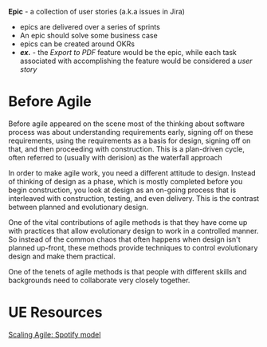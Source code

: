 
**Epic** - a collection of user stories (a.k.a issues in Jira)
- epics are delivered over a series of sprints 
- An epic should solve some business case
- epics can be created around OKRs
- ***ex.*** - the *Export to PDF* feature would be the epic, while each task associated with accomplishing the feature would be considered a *user story*

# Before Agile
Before agile appeared on the scene most of the thinking about software process was about understanding requirements early, signing off on these requirements, using the requirements as a basis for design, signing off on that, and then proceeding with construction. This is a plan-driven cycle, often referred to (usually with derision) as the waterfall approach

In order to make agile work, you need a different attitude to design. Instead of thinking of design as a phase, which is mostly completed before you begin construction, you look at design as an on-going process that is interleaved with construction, testing, and even delivery. This is the contrast between planned and evolutionary design.

One of the vital contributions of agile methods is that they have come up with practices that allow evolutionary design to work in a controlled manner. So instead of the common chaos that often happens when design isn't planned up-front, these methods provide techniques to control evolutionary design and make them practical.

One of the tenets of agile methods is that people with different skills and backgrounds need to collaborate very closely together.

# UE Resources
[Scaling Agile: Spotify model](https://www.atlassian.com/agile/agile-at-scale/spotify)
